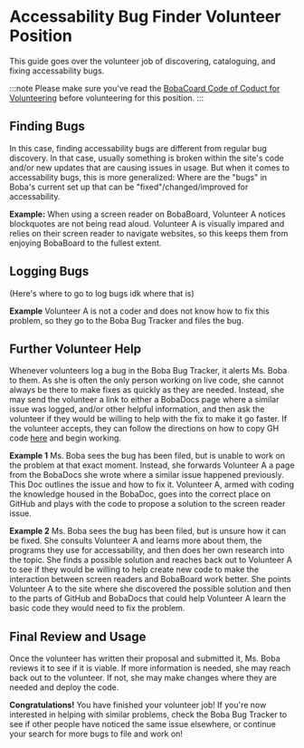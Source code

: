 # Accessability Bug Finder Volunteer Position
This guide goes over the volunteer job of discovering, cataloguing, and fixing accessability bugs.

:::note
Please make sure you've read the [BobaCoard Code of Coduct for Volunteering](../before-you-start.md) before volunteering for this position.
:::

## Finding Bugs

In this case, finding accessability bugs are different from regular bug discovery. In that case, usually something is broken within the site's code and/or new updates that are
causing issues in usage. But when it comes to accessability bugs, this is more generalized: Where are the "bugs" in Boba's current set up that can be "fixed"/changed/improved
for accessability.

**Example:**
When using a screen reader on BobaBoard, Volunteer A notices blockquotes are not being read aloud. Volunteer A is visually impared and relies on their screen reader to
navigate websites, so this keeps them from enjoying BobaBoard to the fullest extent. 

## Logging Bugs

(Here's where to go to log bugs idk where that is)

**Example**
Volunteer A is not a coder and does not know how to fix this problem, so they go to the Boba Bug Tracker and files the bug. 

## Further Volunteer Help

Whenever volunteers log a bug in the Boba Bug Tracker, it alerts Ms. Boba to them. As she is often the only person working on live code, she cannot always be there to make
fixes as quickly as they are needed. Instead, she may send the volunteer a link to either a BobaDocs page where a similar issue was logged, and/or other helpful information,
and then ask the volunteer if they would be willing to help with the fix to make it go faster. If the volunteer accepts, they can follow the directions on how to copy GH code 
[here](https://bobadocs.netlify.app/docs/volunteering/writing/editing-bobadocs/) and begin working.

**Example 1**
Ms. Boba sees the bug has been filed, but is unable to work on the problem at that exact moment. Instead, she forwards Volunteer A a page from the BobaDocs she wrote where a
similar issue happened previously. This Doc outlines the issue and how to fix it. Volunteer A, armed with coding the knowledge housed in the BobaDoc, goes into the correct 
place on GitHub and plays with the code to propose a solution to the screen reader issue.

**Example 2**
Ms. Boba sees the bug has been filed, but is unsure how it can be fixed. She consults Volunteer A and learns more about them, the programs they use for accessability, and then
does her own research into the topic. She finds a possible solution and reaches back out to  Volunteer A to see if they would be willing to help create new code to make the
interaction between screen readers and BobaBoard work better. She points Volunteer A to the site where she discovered the possible solution and then to the parts of GitHub
and BobaDocs that could help Volunteer A learn the basic code they would need to fix the problem.

## Final Review and Usage

Once the volunteer has written their proposal and submitted it, Ms. Boba reviews it to see if it is viable. If more information is needed, she may reach back out to the 
volunteer. If not, she may make changes where they are needed and deploy the code. 

**Congratulations!** You have finished your volunteer job! If you're now interested in helping with similar problems, check the Boba Bug Tracker to see if other people have 
noticed the same issue elsewhere, or continue your search for more bugs to file and work on!
